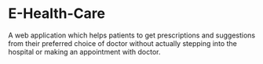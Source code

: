 # E-Health-Care
A web application which helps patients to get prescriptions and suggestions from their preferred choice of doctor without actually stepping into the hospital or making an appointment with doctor.
